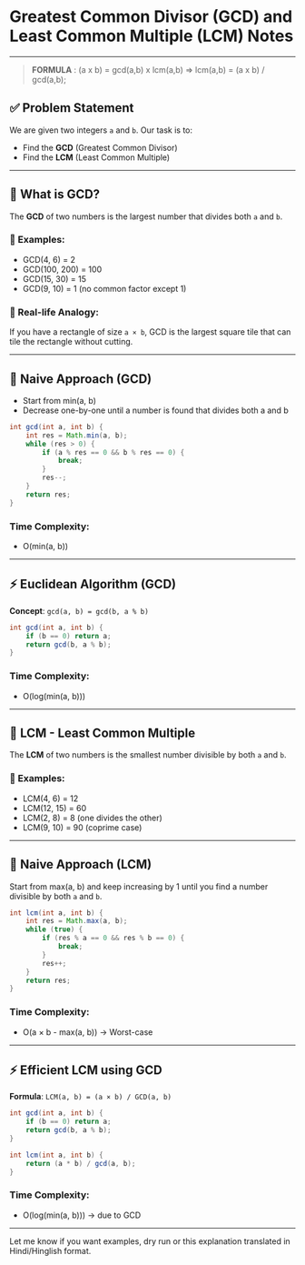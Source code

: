 # Greatest Common Divisor (GCD) and Least Common Multiple (LCM) Notes

---

> **FORMULA** : (a x b) = gcd(a,b) x lcm(a,b) => lcm(a,b) = (a x b) / gcd(a,b);

## ✅ Problem Statement

We are given two integers `a` and `b`. Our task is to:

* Find the **GCD** (Greatest Common Divisor)
* Find the **LCM** (Least Common Multiple)

---

## 🧮 What is GCD?

The **GCD** of two numbers is the largest number that divides both `a` and `b`.

### 🔹 Examples:

* GCD(4, 6) = 2
* GCD(100, 200) = 100
* GCD(15, 30) = 15
* GCD(9, 10) = 1 (no common factor except 1)

### 🧠 Real-life Analogy:

If you have a rectangle of size `a × b`, GCD is the largest square tile that can tile the rectangle without cutting.

---

## 🐌 Naive Approach (GCD)

* Start from min(a, b)
* Decrease one-by-one until a number is found that divides both a and b

```java
int gcd(int a, int b) {
    int res = Math.min(a, b);
    while (res > 0) {
        if (a % res == 0 && b % res == 0) {
            break;
        }
        res--;
    }
    return res;
}
```

### Time Complexity:

* O(min(a, b))

---

## ⚡ Euclidean Algorithm (GCD)

**Concept**: `gcd(a, b) = gcd(b, a % b)`

```java
int gcd(int a, int b) {
    if (b == 0) return a;
    return gcd(b, a % b);
}
```

### Time Complexity:

* O(log(min(a, b)))

---

## 🌟 LCM - Least Common Multiple

The **LCM** of two numbers is the smallest number divisible by both `a` and `b`.

### 🔹 Examples:

* LCM(4, 6) = 12
* LCM(12, 15) = 60
* LCM(2, 8) = 8 (one divides the other)
* LCM(9, 10) = 90 (coprime case)

---

## 🐌 Naive Approach (LCM)

Start from max(a, b) and keep increasing by 1 until you find a number divisible by both `a` and `b`.

```java
int lcm(int a, int b) {
    int res = Math.max(a, b);
    while (true) {
        if (res % a == 0 && res % b == 0) {
            break;
        }
        res++;
    }
    return res;
}
```

### Time Complexity:

* O(a × b - max(a, b)) → Worst-case

---

## ⚡ Efficient LCM using GCD

**Formula**: `LCM(a, b) = (a × b) / GCD(a, b)`

```java
int gcd(int a, int b) {
    if (b == 0) return a;
    return gcd(b, a % b);
}

int lcm(int a, int b) {
    return (a * b) / gcd(a, b);
}
```

### Time Complexity:

* O(log(min(a, b))) → due to GCD

---

Let me know if you want examples, dry run or this explanation translated in Hindi/Hinglish format.
